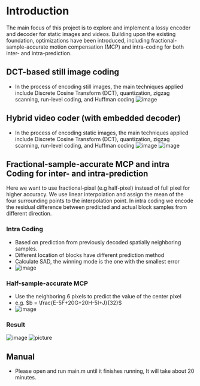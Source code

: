 # Introduction
The main focus of this project is to explore and implement a lossy encoder and decoder for static images and videos. Building upon the existing foundation, optimizations have been introduced, including fractional-sample-accurate motion compensation (MCP) and intra-coding for both inter- and intra-prediction.

## DCT-based still image coding 
* In the process of encoding still images, the main techniques applied include Discrete Cosine Transform (DCT), quantization, zigzag scanning, run-level coding, and Huffman coding
![image](https://github.com/LiaoQi98/Image-and-video-compression/assets/108174052/b8fb0173-ba24-4d29-adef-bd7132735f8b)

## Hybrid video coder (with embedded decoder)
* In the process of encoding static images, the main techniques applied include Discrete Cosine Transform (DCT), quantization, zigzag scanning, run-level coding, and Huffman coding
![image](https://github.com/LiaoQi98/Image-and-video-compression/assets/108174052/df3e02ad-5511-4f9a-acc0-5b638e26d6c0)
![image](https://github.com/LiaoQi98/Image-and-video-compression/assets/108174052/9d812d84-1ce3-45d4-9ad5-d71fa072af5e)

## Fractional-sample-accurate MCP and intra Coding for inter- and intra-prediction
Here we want to use fractional-pixel (e.g half-pixel) instead of full pixel for higher accuracy. We use linear interpolation and assign the mean of the four surrounding points to the interpolation point. In intra coding we encode the residual difference between predicted and actual block samples from different direction.

### Intra Coding
* Based on prediction from previously decoded spatially neighboring samples.
* Different location of blocks have different prediction method
* Calculate SAD, the winning mode is the one with the smallest error
* ![image](https://github.com/LiaoQi98/Image-and-video-compression/assets/108174052/a40df21b-9210-44c7-9a8a-aa7cb2804f5c)

### Half-sample-accurate MCP
* Use the neighboring 6 pixels to predict the value of the center pixel
* e.g. $b = \frac{E-5F+20G+20H-5I+J}{32}$
* ![image](https://github.com/LiaoQi98/Image-and-video-compression/assets/108174052/cb9130b8-d2f5-4acb-a3a3-dde06bcb6a4a)

### Result
![image](https://github.com/LiaoQi98/Image-and-video-compression/assets/108174052/0d23d84e-c250-43ba-b614-77adbcad9445)
![picture](https://github.com/LiaoQi98/Image-and-video-compression/assets/108174052/e4ea7481-0a54-468a-9e26-168b34fddc00)

## Manual
- Please open and run main.m  until it finishes running, It will take about 20 minutes.





